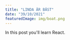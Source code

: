 ```yaml
---
title: "LINDA ÄR BÄST"
date: "39/10/2021"
featuredImage: img/boat.png
---
```


In this post you'll learn React.


